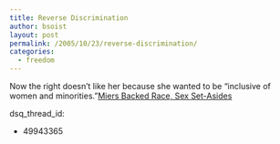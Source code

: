 ```yaml
---
title: Reverse Discrimination
author: bsoist
layout: post
permalink: /2005/10/23/reverse-discrimination/
categories:
  - freedom
---
```

Now the right doesn&#8217;t like her because she wanted to be &#8220;inclusive of women and minorities.&#8221;[Miers Backed Race, Sex Set-Asides][1]

 [1]: http://www.washingtonpost.com/wp-dyn/content/article/2005/10/21/AR2005102102139.html
dsq_thread_id:
  - 49943365